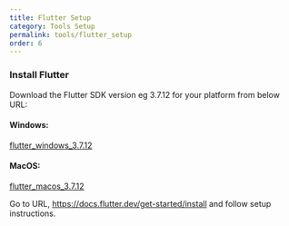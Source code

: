 ```yaml
---
title: Flutter Setup
category: Tools Setup
permalink: tools/flutter_setup
order: 6
---
```


### Install Flutter

Download the Flutter SDK version eg 3.7.12 for your platform from below URL:

#### Windows: 
[flutter_windows_3.7.12](https://storage.googleapis.com/flutter_infra_release/releases/stable/windows/flutter_windows_3.7.12-stable.zip)

#### MacOS:
[flutter_macos_3.7.12](https://storage.googleapis.com/flutter_infra_release/releases/stable/macos/flutter_macos_3.7.12-stable.zip)

Go to URL, https://docs.flutter.dev/get-started/install and follow setup instructions.

